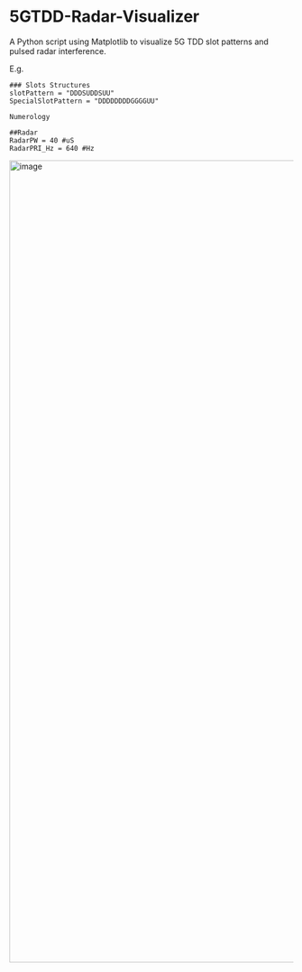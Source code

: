 # 5GTDD-Radar-Visualizer
A Python script using Matplotlib to visualize 5G TDD slot patterns and pulsed radar interference.

E.g.
```
### Slots Structures
slotPattern = "DDDSUDDSUU"
SpecialSlotPattern = "DDDDDDDDGGGGUU"

Numerology

##Radar
RadarPW = 40 #uS
RadarPRI_Hz = 640 #Hz
```
<img width="1422" alt="image" src="https://github.com/macclab-stevens/5GTDD-Radar-Visualizer/assets/163568786/a42792e9-1c00-44fe-9917-eb52d0e8dcd7">



